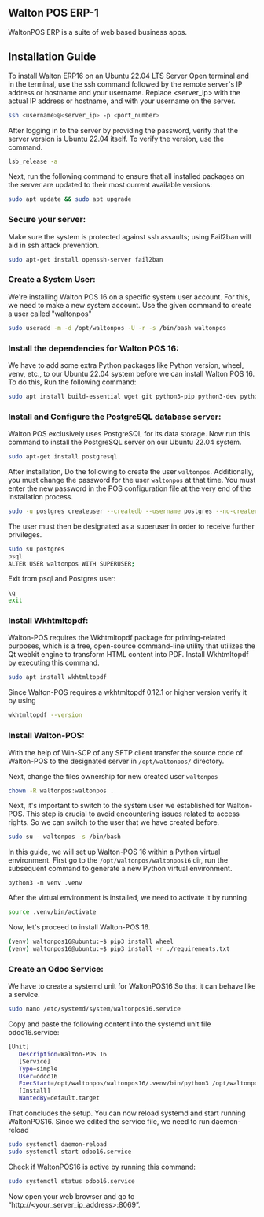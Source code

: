 ## Walton POS ERP-1

WaltonPOS ERP is a suite of web based business apps.


## Installation Guide
To install Walton ERP16 on an Ubuntu 22.04 LTS Server Open terminal and in the terminal, use the ssh command followed by the remote server's IP address or hostname and your username. Replace <server_ip> with the actual IP address or hostname, and <username> with your username on the server.

```bash
ssh <username>@<server_ip> -p <port_number>
```

After logging in to the server by providing the password, verify that the server version is Ubuntu 22.04 itself. To verify the version, use the command.
```bash
lsb_release -a 
```
Next, run the following command to ensure that all installed packages on the server are updated to their most current available versions:
```bash
sudo apt update && sudo apt upgrade
```
### Secure your server:
Make sure the system is protected against ssh assaults; using Fail2ban will aid in ssh attack prevention.
```bash
sudo apt-get install openssh-server fail2ban
```
### Create a System User:
We're installing Walton POS 16 on a specific system user account. For this, we need to make a new system account. Use the given command to create a user called "waltonpos"
```bash
sudo useradd -m -d /opt/waltonpos -U -r -s /bin/bash waltonpos
```
### Install the dependencies for Walton POS 16:
We have to add some extra Python packages like Python version, wheel, venv, etc., to our Ubuntu 22.04 system before we can install Walton POS 16. To do this, Run the following command:
```bash
sudo apt install build-essential wget git python3-pip python3-dev python3-venv python3-wheel libfreetype6-dev libxml2-dev libzip-dev libsasl2-dev python3-setuptools libjpeg-dev zlib1g-dev libpq-dev libxslt1-dev libldap2-dev libtiff5-dev libopenjp2-7-dev
```
### Install  and Configure the PostgreSQL database server:
Walton POS exclusively uses PostgreSQL for its data storage. Now run this command to install the PostgreSQL server on our Ubuntu 22.04 system.
```bash
sudo apt-get install postgresql
```

After installation, Do the following to create the user `waltonpos`. Additionally, you must change the password for the user `waltonpos` at that time. You must enter the new password in the POS configuration file at the very end of the installation process.
```bash
sudo -u postgres createuser --createdb --username postgres --no-createrole --no-superuser --pwprompt waltonpos
```
The user must then be designated as a superuser in order to receive further privileges.
```bash
sudo su postgres
psql
ALTER USER waltonpos WITH SUPERUSER;
```
Exit from psql and Postgres user:
```bash
\q
exit
```
### Install Wkhtmltopdf:
Walton-POS requires the Wkhtmltopdf package for printing-related purposes, which is a free, open-source command-line utility that utilizes the Qt webkit engine to transform HTML content into PDF. Install Wkhtmltopdf by executing this command.
```bash
sudo apt install wkhtmltopdf
```
Since Walton-POS requires a wkhtmltopdf 0.12.1 or higher version verify it by using
```bash
wkhtmltopdf --version
```
### Install Walton-POS:
With the help of Win-SCP of any SFTP client transfer the source code of Walton-POS to the designated server in `/opt/waltonpos/` directory.

Next, change the files ownership for new created user `waltonpos`

```bash
chown -R waltonpos:waltonpos .
```

Next, it's important to switch to the system user we established for Walton-POS. This step is crucial to avoid encountering issues related to access rights. So we can switch to the user that we have created before.
```bash
sudo su - waltonpos -s /bin/bash
```

In this guide, we will set up Walton-POS 16 within a Python virtual environment. First go to the `/opt/waltonpos/waltonpos16` dir, run the subsequent command to generate a new Python virtual environment.

```
python3 -m venv .venv
```
After the virtual environment is installed, we need to activate it by running

```bash
source .venv/bin/activate
```

Now, let's proceed to install Walton-POS 16.
```bash
(venv) waltonpos16@ubuntu:~$ pip3 install wheel
(venv) waltonpos16@ubuntu:~$ pip3 install -r ./requirements.txt
```
### Create an Odoo Service:
We have to create a systemd unit for WaltonPOS16 So that it can behave like a service.

```bash
sudo nano /etc/systemd/system/waltonpos16.service
```
Copy and paste the following content into the systemd unit file odoo16.service:

```bash
[Unit]
   Description=Walton-POS 16
   [Service]
   Type=simple
   User=odoo16
   ExecStart=/opt/waltonpos/waltonpos16/.venv/bin/python3 /opt/waltonpos/waltonpos16/odoo-bin -c /opt/waltonpos/waltonpos16/odoo.conf
   [Install]
   WantedBy=default.target
```
That concludes the setup. You can now reload systemd and start running WaltonPOS16. Since we edited the service file, we need to run daemon-reload

```bash
sudo systemctl daemon-reload
sudo systemctl start odoo16.service
```

Check if WaltonPOS16 is active by running this command:
```bash
sudo systemctl status odoo16.service
```
Now open your web browser and go to “http://<your_server_ip_address>:8069”.
